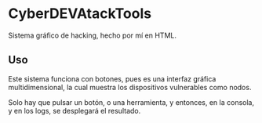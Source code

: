 # CyberDEVAtackTools
Sistema gráfico de hacking, hecho por mí en HTML.


## Uso

Este sistema funciona con botones, pues es una interfaz gráfica multidimensional, la cual muestra los dispositivos vulnerables como nodos.

 Solo hay que pulsar un botón, o una herramienta, y entonces, en la consola, y en los logs, se desplegará el resultado.
